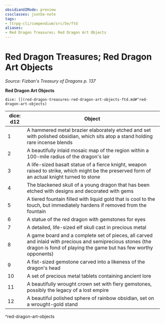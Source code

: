 ```yaml
---
obsidianUIMode: preview
cssclasses: json5e-note
tags:
- ttrpg-cli/compendium/src/5e/ftd
aliases:
- Red Dragon Treasures; Red Dragon Art Objects
---
```

# Red Dragon Treasures; Red Dragon Art Objects
*Source: Fizban's Treasury of Dragons p. 137* 

**Red Dragon Art Objects**

`dice: [](red-dragon-treasures-red-dragon-art-objects-ftd.md#^red-dragon-art-objects)`

| dice: d12 | Object |
|-----------|--------|
| 1 | A hammered metal brazier elaborately etched and set with polished obsidian, which sits atop a stand holding rare incense blends |
| 2 | A beautifully inlaid mosaic map of the region within a 100-mile radius of the dragon's lair |
| 3 | A life-sized basalt statue of a fierce knight, weapon raised to strike, which might be the preserved form of an actual knight turned to stone |
| 4 | The blackened skull of a young dragon that has been etched with designs and decorated with gems |
| 5 | A tiered fountain filled with liquid gold that is cool to the touch, but immediately hardens if removed from the fountain |
| 6 | A statue of the red dragon with gemstones for eyes |
| 7 | A detailed, life-sized elf skull cast in precious metal |
| 8 | A game board and a complete set of pieces, all carved and inlaid with precious and semiprecious stones (the dragon is fond of playing the game but has few worthy opponents) |
| 9 | A fist-sized gemstone carved into a likeness of the dragon's head |
| 10 | A set of precious metal tablets containing ancient lore |
| 11 | A beautifully wrought crown set with fiery gemstones, possibly the legacy of a lost empire |
| 12 | A beautiful polished sphere of rainbow obsidian, set on a wrought-gold stand |
^red-dragon-art-objects